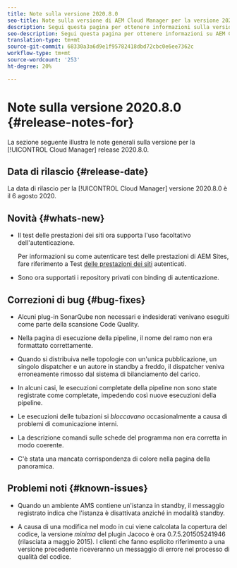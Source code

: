 ```yaml
---
title: Note sulla versione 2020.8.0
seo-title: Note sulla versione di AEM Cloud Manager per la versione 2020.8.0
description: Segui questa pagina per ottenere informazioni sulla versione 2020.8.0 di Cloud Manager
seo-description: Segui questa pagina per ottenere informazioni su AEM Cloud Manager Release 2020.8.0
translation-type: tm+mt
source-git-commit: 68330a3a6d9e1f95782418dbd72cbc0e6ee7362c
workflow-type: tm+mt
source-wordcount: '253'
ht-degree: 20%

---
```


# Note sulla versione 2020.8.0 {#release-notes-for}

La sezione seguente illustra le note generali sulla versione per la [!UICONTROL Cloud Manager] release 2020.8.0.

## Data di rilascio {#release-date}

La data di rilascio per la [!UICONTROL Cloud Manager] versione 2020.8.0 è il 6 agosto 2020.

## Novità {#whats-new}

* Il test delle prestazioni dei siti ora supporta l&#39;uso facoltativo dell&#39;autenticazione.

   Per informazioni su come autenticare  test delle prestazioni di AEM Sites, fare riferimento a Test [delle prestazioni dei siti](configuring-pipeline.md#authenticated-sites-performance) autenticati.

* Sono ora supportati i repository privati con binding di autenticazione.

## Correzioni di bug {#bug-fixes}

* Alcuni plug-in SonarQube non necessari e indesiderati venivano eseguiti come parte della scansione Code Quality.

* Nella pagina di esecuzione della pipeline, il nome del ramo non era formattato correttamente.

* Quando si distribuiva nelle topologie con un&#39;unica pubblicazione, un singolo dispatcher e un autore in standby a freddo, il dispatcher veniva erroneamente rimosso dal sistema di bilanciamento del carico.

* In alcuni casi, le esecuzioni completate della pipeline non sono state registrate come completate, impedendo così nuove esecuzioni della pipeline.

* Le esecuzioni delle tubazioni si *bloccavano* occasionalmente a causa di problemi di comunicazione interni.

* La descrizione comandi sulle schede del programma non era corretta in modo coerente.

* C&#39;è stata una mancata corrispondenza di colore nella pagina della panoramica.

## Problemi noti {#known-issues}

* Quando un ambiente AMS contiene un&#39;istanza in standby, il messaggio registrato indica che l&#39;istanza è disattivata anziché in modalità standby.

* A causa di una modifica nel modo in cui viene calcolata la copertura del codice, la versione _minima_ del plugin Jacoco è ora 0.7.5.201505241946 (rilasciata a maggio 2015). I clienti che fanno esplicito riferimento a una versione precedente riceveranno un messaggio di errore nel processo di qualità del codice.
